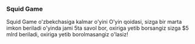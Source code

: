 ### Squid Game

Squid Game o'zbekchasiga kalmar o'yini
O'yin qoidasi, sizga bir marta imkon beriladi o'yinda jami 5ta savol bor, oxiriga yetib borsangiz sizga $5 mlrd beriladi, oxiriga yetib borolmasangiz o'lasiz!
